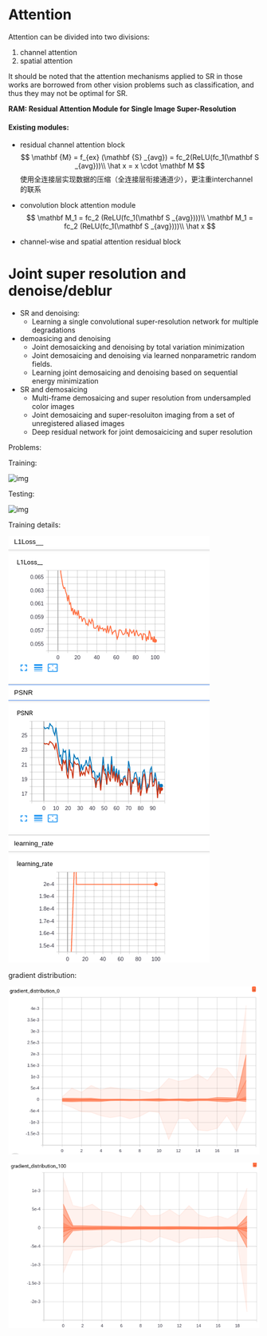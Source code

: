 # Attention

Attention can be divided into two divisions:

1. channel attention
2. spatial attention

It should be noted that the attention mechanisms applied to SR in those works are borrowed from other vision problems such as classification, and thus they may not be optimal for SR.

__RAM: Residual Attention Module for Single Image Super-Resolution__

#### Existing modules:

- residual channel attention block
  $$
  \mathbf {M} = f_{ex} (\mathbf {S} _{avg}) = fc_2(ReLU(fc_1(\mathbf S _{avg}))\\
  \hat x = x \cdot \mathbf M
  $$
  使用全连接层实现数据的压缩（全连接层衔接通道少），更注重interchannel的联系

- convolution block attention module
  $$
  \mathbf M_1 = fc_2 (ReLU(fc_1(\mathbf S _{avg})))\\
   \mathbf M_1 = fc_2 (ReLU(fc_1(\mathbf S _{avg})))\\
   \hat x 
  $$
  
- channel-wise and spatial attention residual block







# Joint super resolution and denoise/deblur

- SR and denoising:
  - Learning a single convolutional super-resolution network for multiple degradations
- demoasicing and denoising
  - Joint demosaicking and denoising by total variation minimization
  - Joint demosaicing and denoising via learned nonparametric random fields.
  - Learning joint demosaicing and denoising based on sequential energy minimization
- SR and demosaicing
  - Multi-frame demosaicing and super resolution from undersampled color images
  - Joint demosaicing and super-resoluiton imaging from a set of unregistered aliased images
  - Deep residual network for joint demosaicicing and super resolution









Problems:

Training:

![img](http://localhost:6006/data/plugin/images/individualImage?ts=1568690848.3333592&run=.&tag=demo_train_100&sample=0&index=0)

Testing:

![img](http://localhost:6006/data/plugin/images/individualImage?ts=1568689911.9324777&run=.&tag=demo_test_60&sample=0&index=0)



Training details:

![1568696895671](README.assets/1568696895671.png)

gradient distribution:

![1568697009890](README.assets/1568697009890.png)

![1568697029662](README.assets/1568697029662.png)

